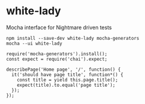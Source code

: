# white-lady
Mocha interface for Nightmare driven tests

```
npm install --save-dev white-lady mocha-generators
mocha --ui white-lady
```

```
require('mocha-generators').install();
const expect = require('chai').expect;

describePage('Home page', '/', function() {
  it('should have page title', function*() {
    const title = yield this.page.title();
    expect(title).to.equal('page title');
  });
});
```
